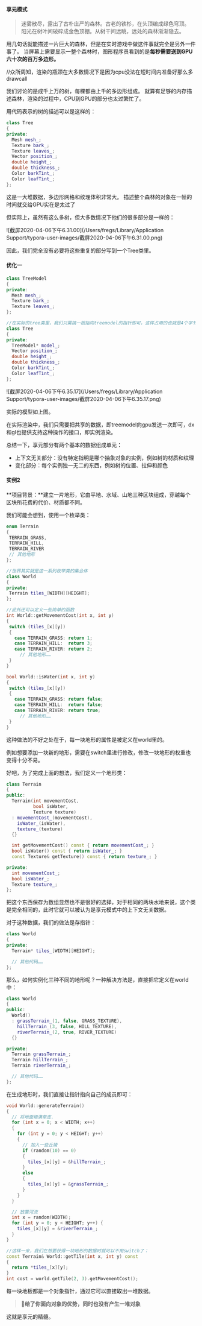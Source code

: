 #### 享元模式

> 迷雾散尽，露出了古朴庄严的森林。古老的铁杉，在头顶编成绿色穹顶。 阳光在树叶间破碎成金色顶棚。从树干间远眺，远处的森林渐渐隐去。

用几句话就能描述一片巨大的森林，但是在实时游戏中做这件事就完全是另外一件事了。 当屏幕上需要显示一整个森林时，图形程序员看到的是**每秒需要送到GPU六十次的百万多边形。**

//众所周知，渲染的瓶颈在大多数情况下是因为cpu没法在短时间内准备好那么多drawcall

我们讨论的是成千上万的树，每棵都由上千的多边形组成。 就算有足够的内存描述森林，渲染的过程中，CPU到GPU的部分也太过繁忙了。

用代码表示的树的描述可以是这样的：

```c++
class Tree
{
private:
  Mesh mesh_;
  Texture bark_;
  Texture leaves_;
  Vector position_;
  double height_;
  double thickness_;
  Color barkTint_;
  Color leafTint_;
};
```

这是一大堆数据，多边形网格和纹理体积非常大。 描述整个森林的对象在一帧的时间就交给GPU实在是太过了

但实际上，虽然有这么多树，但大多数情况下他们的很多部分是一样的：

![截屏2020-04-06下午6.31.00](/Users/fregs/Library/Application Support/typora-user-images/截屏2020-04-06下午6.31.00.png)

因此，我们完全没有必要将这些重复的部分写到一个Tree类里。

#### 优化一

```c++
class TreeModel
{
private:
  Mesh mesh_;
  Texture bark_;
  Texture leaves_;
};

//在实际的tree类里，我们只需搞一根指向treemodel的指针即可，这样占用的也就是4个字节而已
class Tree
{
private:
  TreeModel* model_;
  Vector position_;
  double height_;
  double thickness_;
  Color barkTint_;
  Color leafTint_;
};
```

![截屏2020-04-06下午6.35.17](/Users/fregs/Library/Application Support/typora-user-images/截屏2020-04-06下午6.35.17.png)

实际的模型如上图。

在实际渲染中，我们只需要把共享的数据，即treemodel向gpu发送一次即可，dx和gl也提供支持这种操作的接口，即实例渲染。

总结一下，享元部分有两个基本的数据组成单元：

* 上下文无关部分：没有特定指明是哪个抽象对象的实例，例如树的材质和纹理
* 变化部分：每个实例独一无二的东西，例如树的位置、拉伸和颜色



#### 实例2

**项目背景：**建立一片地形，它由平地、水域、山地三种区块组成，穿越每个区块所花费的代价、材质都不同。

我们可能会想到，使用一个枚举类：

 ```c++
enum Terrain
{
  TERRAIN_GRASS,
  TERRAIN_HILL,
  TERRAIN_RIVER
  // 其他地形
};

//世界其实就是这一系列枚举类的集合体
class World
{
private:
  Terrain tiles_[WIDTH][HEIGHT];
};

//此外还可以定义一些简单的函数
int World::getMovementCost(int x, int y)
{
  switch (tiles_[x][y])
  {
    case TERRAIN_GRASS: return 1;
    case TERRAIN_HILL:  return 3;
    case TERRAIN_RIVER: return 2;
      // 其他地形……
  }
}

bool World::isWater(int x, int y)
{
  switch (tiles_[x][y])
  {
    case TERRAIN_GRASS: return false;
    case TERRAIN_HILL:  return false;
    case TERRAIN_RIVER: return true;
      // 其他地形……
  }
}
 ```

这种做法的不好之处在于，每一块地形的属性是被定义在world里的。

例如想要添加一块新的地形，需要在switch里进行修改，修改一块地形的权重也变得十分不易。

好吧，为了完成上面的想法，我们定义一个地形类：

```c++
class Terrain
{
public:
  Terrain(int movementCost,
          bool isWater,
          Texture texture)
  : movementCost_(movementCost),
    isWater_(isWater),
    texture_(texture)
  {}

  int getMovementCost() const { return movementCost_; }
  bool isWater() const { return isWater_; }
  const Texture& getTexture() const { return texture_; }

private:
  int movementCost_;
  bool isWater_;
  Texture texture_;
};
```

把这个东西保存为数组显然也不是很好的选择，对于相同的两块水地来说，这个类是完全相同的，此时它就可以被认为是享元模式中的上下文无关数据。

对于这种数据，我们的做法是存指针：

```c++
class World
{
private:
  Terrain* tiles_[WIDTH][HEIGHT];

  // 其他代码……
};
```

那么，如何实例化三种不同的地形呢？一种解决方法是，直接把它定义在world中：

```c++
class World
{
public:
  World()
  : grassTerrain_(1, false, GRASS_TEXTURE),
    hillTerrain_(3, false, HILL_TEXTURE),
    riverTerrain_(2, true, RIVER_TEXTURE)
  {}

private:
  Terrain grassTerrain_;
  Terrain hillTerrain_;
  Terrain riverTerrain_;

  // 其他代码……
};
```

在生成地形时，我们直接让指针指向自己的成员即可：

```c++
void World::generateTerrain()
{
  // 将地面填满草皮.
  for (int x = 0; x < WIDTH; x++)
  {
    for (int y = 0; y < HEIGHT; y++)
    {
      // 加入一些丘陵
      if (random(10) == 0)
      {
        tiles_[x][y] = &hillTerrain_;
      }
      else
      {
        tiles_[x][y] = &grassTerrain_;
      }
    }
  }

  // 放置河流
  int x = random(WIDTH);
  for (int y = 0; y < HEIGHT; y++) {
    tiles_[x][y] = &riverTerrain_;
  }
}

//这样一来，我们在想要获得一块地形的数据时就可以不用switch了：
const Terrain& World::getTile(int x, int y) const
{
  return *tiles_[x][y];
}
int cost = world.getTile(2, 3).getMovementCost();
```

每一块地板都是一个对象指针，通过它可以直接取出一堆数据。

> **给了你面向对象的优势，同时也没有产生一堆对象**

这就是享元的精髓。

